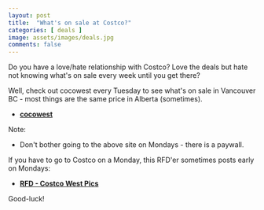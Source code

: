 ```yaml
---
layout: post
title:  "What's on sale at Costco?"
categories: [ deals ]
image: assets/images/deals.jpg
comments: false
---
```


Do you have a love/hate relationship with Costco?  Love the deals but hate not knowing what's on sale every week until you get there?

Well, check out cocowest every Tuesday to see what's on sale in Vancouver BC - most things are the same price in Alberta (sometimes).
+ **[cocowest](https://cocowest.ca/)**

Note: 
+ Don't bother going to the above site on Mondays - there is a paywall.  

If you have to go to Costco on a Monday, this RFD'er sometimes posts early on Mondays:
+ **[RFD - Costco West Pics](https://forums.redflagdeals.com/memberlist.php?mode=viewprofile&u=1259645/)**



Good-luck!